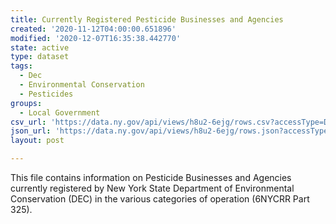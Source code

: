 ```yaml
---
title: Currently Registered Pesticide Businesses and Agencies
created: '2020-11-12T04:00:00.651896'
modified: '2020-12-07T16:35:38.442770'
state: active
type: dataset
tags:
  - Dec
  - Environmental Conservation
  - Pesticides
groups:
  - Local Government
csv_url: 'https://data.ny.gov/api/views/h8u2-6ejg/rows.csv?accessType=DOWNLOAD'
json_url: 'https://data.ny.gov/api/views/h8u2-6ejg/rows.json?accessType=DOWNLOAD'
layout: post

---
```

This file contains information on Pesticide Businesses and Agencies currently registered by New York State Department of Environmental Conservation (DEC) in the various categories of operation (6NYCRR Part 325).
